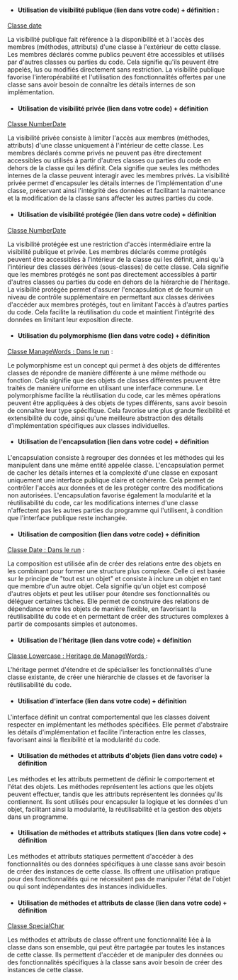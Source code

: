 - #### Utilisation de visibilité publique (lien dans votre code) + définition :

[Classe date](models/Word/Date.py)

La visibilité publique fait référence à la disponibilité et à l'accès des membres (méthodes, attributs) d'une classe à l'extérieur de cette classe. Les membres déclarés comme publics peuvent être accessibles et utilisés par d'autres classes ou parties du code. Cela signifie qu'ils peuvent être appelés, lus ou modifiés directement sans restriction. La visibilité publique favorise l'interopérabilité et l'utilisation des fonctionnalités offertes par une classe sans avoir besoin de connaître les détails internes de son implémentation.
- #### Utilisation de visibilité privée (lien dans votre code) + définition

[Classe NumberDate](models/Word/DateCustom/NumberDate.py)

La visibilité privée consiste à limiter l'accès aux membres (méthodes, attributs) d'une classe uniquement à l'intérieur de cette classe. Les membres déclarés comme privés ne peuvent pas être directement accessibles ou utilisés à partir d'autres classes ou parties du code en dehors de la classe qui les définit. Cela signifie que seules les méthodes internes de la classe peuvent interagir avec les membres privés. La visibilité privée permet d'encapsuler les détails internes de l'implémentation d'une classe, préservant ainsi l'intégrité des données et facilitant la maintenance et la modification de la classe sans affecter les autres parties du code.
- #### Utilisation de visibilité protégée (lien dans votre code) + définition

[Classe NumberDate](models/Word/DateCustom/NumberDate.py)

La visibilité protégée est une restriction d'accès intermédiaire entre la visibilité publique et privée. Les membres déclarés comme protégés peuvent être accessibles à l'intérieur de la classe qui les définit, ainsi qu'à l'intérieur des classes dérivées (sous-classes) de cette classe. Cela signifie que les membres protégés ne sont pas directement accessibles à partir d'autres classes ou parties du code en dehors de la hiérarchie de l'héritage. La visibilité protégée permet d'assurer l'encapsulation et de fournir un niveau de contrôle supplémentaire en permettant aux classes dérivées d'accéder aux membres protégés, tout en limitant l'accès à d'autres parties du code. Cela facilite la réutilisation du code et maintient l'intégrité des données en limitant leur exposition directe.

- #### Utilisation du polymorphisme (lien dans votre code) + définition
[Classe ManageWords : Dans le run](models/Word/ManageWords.py) : 

Le polymorphisme est un concept qui permet à des objets de différentes classes de répondre de manière différente à une même méthode ou fonction. Cela signifie que des objets de classes différentes peuvent être traités de manière uniforme en utilisant une interface commune. Le polymorphisme facilite la réutilisation du code, car les mêmes opérations peuvent être appliquées à des objets de types différents, sans avoir besoin de connaître leur type spécifique. Cela favorise une plus grande flexibilité et extensibilité du code, ainsi qu'une meilleure abstraction des détails d'implémentation spécifiques aux classes individuelles.

- #### Utilisation de l'encapsulation (lien dans votre code) + définition

L'encapsulation consiste à regrouper des données et les méthodes qui les manipulent dans une même entité appelée classe. L'encapsulation permet de cacher les détails internes et la complexité d'une classe en exposant uniquement une interface publique claire et cohérente. Cela permet de contrôler l'accès aux données et de les protéger contre des modifications non autorisées. L'encapsulation favorise également la modularité et la réutilisabilité du code, car les modifications internes d'une classe n'affectent pas les autres parties du programme qui l'utilisent, à condition que l'interface publique reste inchangée.

- #### Utilisation de composition (lien dans votre code) + définition
[Classe Date : Dans le run](models/Word/Date.py) : 

La composition est utilisée afin de créer des relations entre des objets en les combinant pour former une structure plus complexe. Celle ci est basée sur le principe de "tout est un objet" et consiste à inclure un objet en tant que membre d'un autre objet. Cela signifie qu'un objet est composé d'autres objets et peut les utiliser pour étendre ses fonctionnalités ou déléguer certaines tâches. Elle permet de construire des relations de dépendance entre les objets de manière flexible, en favorisant la réutilisabilité du code et en permettant de créer des structures complexes à partir de composants simples et autonomes.

- #### Utilisation de l'héritage (lien dans votre code) + définition
[Classe Lowercase : Heritage de ManageWords ](models/Word/Lowercase.py) : 

L'héritage permet d'étendre et de spécialiser les fonctionnalités d'une classe existante, de créer une hiérarchie de classes et de favoriser la réutilisabilité du code.

- #### Utilisation d'interface (lien dans votre code) + définition

L'interface définit un contrat comportemental que les classes doivent respecter en implémentant les méthodes spécifiées. Elle permet d'abstraire les détails d'implémentation et facilite l'interaction entre les classes, favorisant ainsi la flexibilité et la modularité du code.

- #### Utilisation de méthodes et attributs d'objets (lien dans votre code) + définition

Les méthodes et les attributs permettent de définir le comportement et l'état des objets. Les méthodes représentent les actions que les objets peuvent effectuer, tandis que les attributs représentent les données qu'ils contiennent. Ils sont utilisés pour encapsuler la logique et les données d'un objet, facilitant ainsi la modularité, la réutilisabilité et la gestion des objets dans un programme.

- #### Utilisation de méthodes et attributs statiques (lien dans votre code) + définition

Les méthodes et attributs statiques permettent d'accéder à des fonctionnalités ou des données spécifiques à une classe sans avoir besoin de créer des instances de cette classe. Ils offrent une utilisation pratique pour des fonctionnalités qui ne nécessitent pas de manipuler l'état de l'objet ou qui sont indépendantes des instances individuelles.

- #### Utilisation de méthodes et attributs de classe (lien dans votre code) + définition

[Classe SpecialChar](models/Word/SpecialChar.py)

Les méthodes et attributs de classe offrent une fonctionnalité liée à la classe dans son ensemble, qui peut être partagée par toutes les instances de cette classe. Ils permettent d'accéder et de manipuler des données ou des fonctionnalités spécifiques à la classe sans avoir besoin de créer des instances de cette classe.